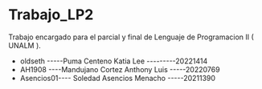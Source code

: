 # Trabajo_LP2
Trabajo encargado para el parcial y final de Lenguaje de Programacion II ( UNALM ).
- oldseth -----Puma Centeno Katia Lee ---------20221414
- AH1908 ----Mandujano Cortez Anthony Luis -----20220769
- Asencios01---- Soledad Asencios Menacho -----20211390
